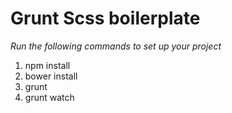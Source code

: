 Grunt Scss boilerplate
=====================

*Run the following commands to set up your project*

1.  npm install
2.  bower install
3.  grunt
4.  grunt watch